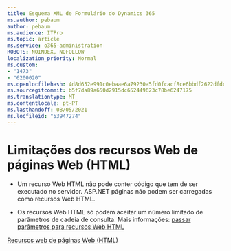```yaml
---
title: Esquema XML de Formulário do Dynamics 365
ms.author: pebaum
author: pebaum
ms.audience: ITPro
ms.topic: article
ms.service: o365-administration
ROBOTS: NOINDEX, NOFOLLOW
localization_priority: Normal
ms.custom:
- "1473"
- "6200020"
ms.openlocfilehash: 4d8d652e991c0ebaae6a79230a5fd0fcacf8ce6bbdf2622dfdcc448cc7e2353c
ms.sourcegitcommit: b5f7da89a650d2915dc652449623c78be6247175
ms.translationtype: MT
ms.contentlocale: pt-PT
ms.lasthandoff: 08/05/2021
ms.locfileid: "53947274"
---
```

# <a name="webpage-html-web-resources-limitations"></a>Limitações dos recursos Web de páginas Web (HTML)

* Um recurso Web HTML não pode conter código que tem de ser executado no servidor. ASP.NET páginas não podem ser carregadas como recursos Web HTML.

* Os recursos Web HTML só podem aceitar um número limitado de parâmetros de cadeia de consulta. Mais informações: [passar parâmetros para recursos Web HTML](https://docs.microsoft.com/dynamics365/customer-engagement/developer/webpage-html-web-resources#BKMK_PassingParametersToWebResources)

[Recursos web de páginas Web (HTML)](https://docs.microsoft.com/dynamics365/customer-engagement/developer/webpage-html-web-resources)

